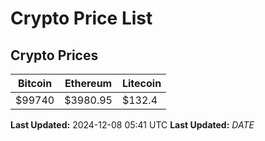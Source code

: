 # Crypto Price List

## Crypto Prices
| Bitcoin | Ethereum | Litecoin |
| ------- | -------- | -------- |
| $99740 | $3980.95 | $132.4 |
**Last Updated:** 2024-12-08 05:41 UTC
**Last Updated:** $DATE$
